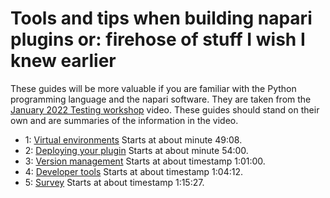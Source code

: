 # Tools and tips when building napari plugins or: firehose of stuff I wish I knew earlier  

These guides will be more valuable if you are familiar with the Python programming language and the napari software. They are taken from the [January 2022 Testing workshop](https://drive.google.com/file/d/1DaMrRz-rLRQ6-_y0J8O3GRpVPCn0rgYs/view) video. These guides should stand on their own and are summaries of the information in the video. 
  
* 1: [Virtual environments](./1-virtual-environments) Starts at about minute 49:08.  
* 2: [Deploying your plugin](./2-deploying-your-plugin.md) Starts at about minute 54:00.  
* 3: [Version management](./3-version-management.md) Starts at about timestamp 1:01:00.   
* 4: [Developer tools](./4-developer-tools.md) Starts at about timestamp 1:04:12.  
* 5: [Survey](./5-Survey.md) Starts at about timestamp 1:15:27.  
  
